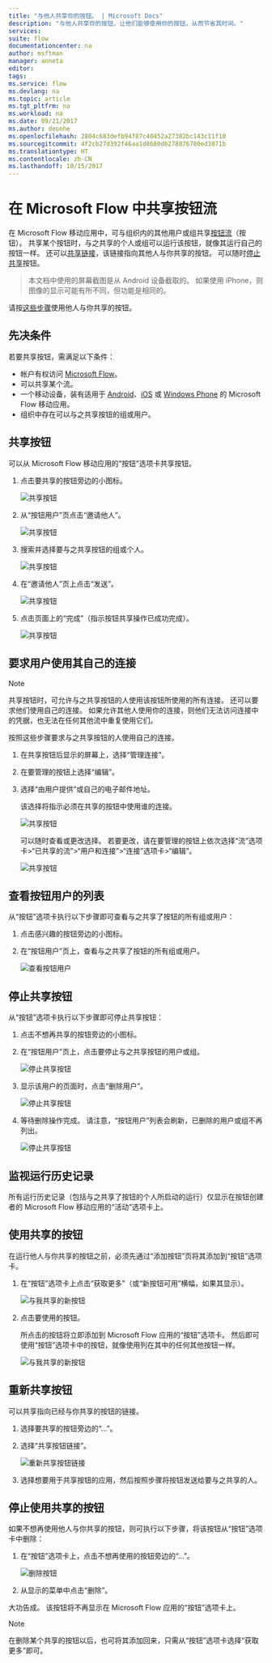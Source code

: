 ```yaml
---
title: "与他人共享你的按钮。 | Microsoft Docs"
description: "与他人共享你的按钮，让他们能够使用你的按钮，从而节省其时间。"
services: 
suite: flow
documentationcenter: na
author: msftman
manager: anneta
editor: 
tags: 
ms.service: flow
ms.devlang: na
ms.topic: article
ms.tgt_pltfrm: na
ms.workload: na
ms.date: 09/21/2017
ms.author: deonhe
ms.openlocfilehash: 2804c683defb94f87c40452a27382bc143c11f10
ms.sourcegitcommit: 4f2cb27d392f46aa1d8680d6278876780ed3871b
ms.translationtype: HT
ms.contentlocale: zh-CN
ms.lasthandoff: 10/15/2017
---
```

# <a name="share-button-flows-in-microsoft-flow"></a>在 Microsoft Flow 中共享按钮流
在 Microsoft Flow 移动应用中，可与组织内的其他用户或组共享[按钮流](introduction-to-button-flows.md)（按钮）。 共享某个按钮时，与之共享的个人或组可以运行该按钮，就像其运行自己的按钮一样。 还可以[共享链接](share-buttons.md#re-share-a-button)，该链接指向其他人与你共享的按钮。 可以随时[停止共享](share-buttons.md#stop-sharing-a-button)按钮。

> 本文档中使用的屏幕截图是从 Android 设备截取的。 如果使用 iPhone，则图像的显示可能有所不同，但功能是相同的。
> 
> 

请按[这些步骤](share-buttons.md#use-shared-buttons)使用他人与你共享的按钮。

## <a name="prerequisites"></a>先决条件
若要共享按钮，需满足以下条件：

* 帐户有权访问 [Microsoft Flow](https://flow.microsoft.com)。
* 可以共享某个流。
* 一个移动设备，装有适用于 [Android](https://aka.ms/flowmobiledocsandroid)、[iOS](https://aka.ms/flowmobiledocsios) 或 [Windows Phone](https://aka.ms/flowmobilewindows) 的 Microsoft Flow 移动应用。
* 组织中存在可以与之共享按钮的组或用户。

## <a name="share-a-button"></a>共享按钮
可以从 Microsoft Flow 移动应用的“按钮”选项卡共享按钮。

1. 点击要共享的按钮旁边的小图标。
   
    ![共享按钮](./media/share-buttons/share-button-flows-buttons-tab.png)
2. 从“按钮用户”页点击“邀请他人”。
   
    ![共享按钮](./media/share-buttons/share-button-flows-button-users.png)
3. 搜索并选择要与之共享按钮的组或个人。
   
    ![共享按钮](./media/share-buttons/share-button-flows-invite-others-select.png)
4. 在“邀请他人”页上点击“发送”。
   
    ![共享按钮](./media/share-buttons/share-button-flows-invite-others-send.png)
5. 点击页面上的“完成”（指示按钮共享操作已成功完成）。
   
    ![共享按钮](./media/share-buttons/share-button-flows-invite-others-done.png)

## <a name="require-users-to-use-their-own-connections"></a>要求用户使用其自己的连接
> [!NOTE]
> 共享按钮时，可允许与之共享按钮的人使用该按钮所使用的所有连接。 还可以要求他们使用自己的连接。 如果允许其他人使用你的连接，则他们无法访问连接中的凭据，也无法在任何其他流中重复使用它们。
> 
> 

按照这些步骤要求与之共享按钮的人使用自己的连接。

1. 在共享按钮后显示的屏幕上，选择“管理连接”。
2. 在要管理的按钮上选择“编辑”。
3. 选择“由用户提供”或自己的电子邮件地址。
   
    该选择将指示必须在共享的按钮中使用谁的连接。
   
    ![共享按钮](./media/share-buttons/share-button-select-connection-provided-by-user.png)
   
    可以随时查看或更改选择。 若要更改，请在要管理的按钮上依次选择“流”选项卡>“已共享的流”>“用户和连接”>“连接”选项卡>“编辑”。
   
    ![共享按钮](./media/share-buttons/share-button-flows-conn-provided-by-user.png)

## <a name="view-the-list-of-button-users"></a>查看按钮用户的列表
从“按钮”选项卡执行以下步骤即可查看与之共享了按钮的所有组或用户：

1. 点击感兴趣的按钮旁边的小图标。
2. 在“按钮用户”页上，查看与之共享了按钮的所有组或用户。
   
    ![查看按钮用户](./media/share-buttons/share-button-flows-button-users-list.png)

## <a name="stop-sharing-a-button"></a>停止共享按钮
从“按钮”选项卡执行以下步骤即可停止共享按钮：

1. 点击不想再共享的按钮旁边的小图标。
2. 在“按钮用户”页上，点击要停止与之共享按钮的用户或组。
   
    ![停止共享按钮](./media/share-buttons/share-button-flows-remove-user-list.png)
3. 显示该用户的页面时，点击“删除用户”。
   
    ![停止共享按钮](./media/share-buttons/share-button-flows-remove-user.png)
4. 等待删除操作完成。 请注意，“按钮用户”列表会刷新，已删除的用户或组不再列出。
   
    ![停止共享按钮](./media/share-buttons/share-button-flows-remove-user-result.png)

## <a name="monitor-the-run-history"></a>监视运行历史记录
所有运行历史记录（包括与之共享了按钮的个人所启动的运行）仅显示在按钮创建者的 Microsoft Flow 移动应用的“活动”选项卡上。

## <a name="use-shared-buttons"></a>使用共享的按钮
在运行他人与你共享的按钮之前，必须先通过“添加按钮”页将其添加到“按钮”选项卡。

1. 在“按钮”选项卡上点击“获取更多”（或“新按钮可用”横幅，如果其显示）。
   
    ![与我共享的新按钮](./media/share-buttons/share-button-flows-banner.png)
2. 点击要使用的按钮。
   
    所点击的按钮将立即添加到 Microsoft Flow 应用的“按钮”选项卡。 然后即可使用“按钮”选项卡中的按钮，就像使用列在其中的任何其他按钮一样。
   
    ![与我共享的新按钮](./media/share-buttons/share-button-flows-buttons-shared-with-me.png)

## <a name="re-share-a-button"></a>重新共享按钮
可以共享指向已经与你共享的按钮的链接。

1. 选择要共享的按钮旁边的“...”。
2. 选择“共享按钮链接”。
   
    ![重新共享按钮链接](./media/share-buttons/re-share-button.png)
3. 选择想要用于共享按钮的应用，然后按照步骤将按钮发送给要与之共享的人。

## <a name="stop-using-a-shared-button"></a>停止使用共享的按钮
如果不想再使用他人与你共享的按钮，则可执行以下步骤，将该按钮从“按钮”选项卡中删除：

1. 在“按钮”选项卡上，点击不想再使用的按钮旁边的“...”。
   
    ![删除按钮](./media/share-buttons/share-button-flows-added-shared-button.png)
2. 从显示的菜单中点击“删除”。

大功告成。 该按钮将不再显示在 Microsoft Flow 应用的“按钮”选项卡上。

> [!NOTE]
> 在删除某个共享的按钮以后，也可将其添加回来，只需从“按钮”选项卡选择“获取更多”即可。
> 
> 

